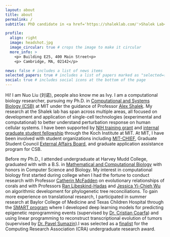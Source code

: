 ```yaml
---
layout: about
title: about
permalink: /
subtitle: PhD candidate in <a href='https://shaleklab.com/'>Shalek Lab</a> @ MIT|Ragon Institute|Broad Institute

profile:
  align: right
  image: headshot.jpg
  image_circular: true # crops the image to make it circular
  more_info: >
    <p> Building E25, 400 Main Street<p>
    <p> Cambridge, MA, 02142</p>

news: false # includes a list of news items
selected_papers: true # includes a list of papers marked as "selected={true}"
social: true # includes social icons at the bottom of the page
---
```


Hi! I am Nuo Liu (刘诺), people also know me as Ivy. I am a computational biology researcher, pursuing my Ph.D. in [Computational and Systems Biology (CSB)](https://csbphd.mit.edu/welcome-mit-computational-and-systems-biology-phd-program-csb) at MIT under the guidance of Professor [Alex Shalek](https://chemistry.mit.edu/profile/alex-k-shalek/). My research at the Shalek lab has span across multiple areas, all focused on development and application of single-cell technologies (experimental and computational) to better understand perturbation response on human cellular systems. I have been supported by [NIH training grant](https://csbphd.mit.edu/about-program/nih-t32-training-grant-nigms) and [internal graduate student fellowship](https://ludwigcenter.mit.edu/people/graduate-fellows) through the Koch Institute at MIT. At MIT, I have been involved with student organizations including [MIT-CHIEF](https://www.mitchief.org/), Graduate Student Council [External Affairs Board](https://sites.mit.edu/gsc-eab/), and graduate application assistance program for CSB.  

Before my Ph.D., I attended undergraduate at Harvey Mudd College, graduated with with a B.S. in [Mathematical and Computational Biology](https://www.hmc.edu/mathematics/program/math-comp-bio/) with honors in Computer Science and Biology. My interest in computational biology first started during college when I had the fortune to conduct research with Professor [Catherin McFadden](https://www.hmc.edu/biology/faculty-staff/mcfadden/) on evolutionary relationships of corals and with Professors [Ran Libeskind-Hadas](https://www.cmc.edu/academic/faculty/profile/ran-libeskind-hadas) and [Jessica Yi-Chieh Wu](https://www.cs.hmc.edu/~yjw/) on algorithmic development for phylogenetic tree reconciliations. To gain more experience on translational research, I participated in summer research at Baylor College of Medicine and Texas Children Hospital through the [SMART program](https://www.bcm.edu/education/graduate-school-of-biomedical-sciences/degree-programs-and-certificates/student-development-programs/smart-program) where I developed deep learning models for predicting epigenetic reprogramming events (supervised by [Dr. Cristian Coarfa](https://www.bcm.edu/people-search/cristian-coarfa-19635)) and using linear programming to reconstruct
transcriptional evolution of tumors (supervised by [Dr. Pavel Sumazin](https://www.bcm.edu/people-search/pavel-sumazin-31446)).I was selected as a [finalist](https://www.hmc.edu/about/2020/01/13/cra-recognizes-student-researchers/) for the Computing Research Association (CRA) undergraduate research award.



